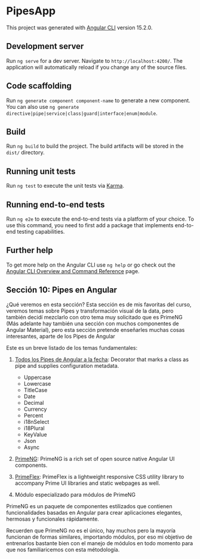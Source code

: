 # PipesApp

This project was generated with [Angular CLI](https://github.com/angular/angular-cli) version 15.2.0.

## Development server

Run `ng serve` for a dev server. Navigate to `http://localhost:4200/`. The application will automatically reload if you change any of the source files.

## Code scaffolding

Run `ng generate component component-name` to generate a new component. You can also use `ng generate directive|pipe|service|class|guard|interface|enum|module`.

## Build

Run `ng build` to build the project. The build artifacts will be stored in the `dist/` directory.

## Running unit tests

Run `ng test` to execute the unit tests via [Karma](https://karma-runner.github.io).

## Running end-to-end tests

Run `ng e2e` to execute the end-to-end tests via a platform of your choice. To use this command, you need to first add a package that implements end-to-end testing capabilities.

## Further help

To get more help on the Angular CLI use `ng help` or go check out the [Angular CLI Overview and Command Reference](https://angular.io/cli) page.

## Sección 10: Pipes en Angular

¿Qué veremos en esta sección?
Esta sección es de mis favoritas del curso, veremos temas sobre Pipes y transformación visual de la data, pero también decidí mezclarlo con otro tema muy solicitado que es PrimeNG (Más adelante hay también una sección con muchos componentes de Angular Material), pero esta sección pretende enseñarles muchas cosas interesantes, aparte de los Pipes de Angular

Este es un breve listado de los temas fundamentales:

1. [Todos los Pipes de Angular a la fecha](https://angular.io/api?query=pipe): Decorator that marks a class as pipe and supplies configuration metadata.

    - Uppercase
    - Lowercase
    - TitleCase
    - Date
    - Decimal
    - Currency
    - Percent
    - i18nSelect
    - i18Plural
    - KeyValue
    - Json
    - Async
2. [PrimeNG](https://primeng.org/): PrimeNG is a rich set of open source native Angular UI components.
3. [PrimeFlex](https://www.primefaces.org/primeflex/): PrimeFlex is a lightweight responsive CSS utility library to accompany Prime UI libraries and static webpages as well.
4. Módulo especializado para módulos de PrimeNG

PrimeNG es un paquete de componentes estilizados que contienen funcionalidades basadas en Angular para crear aplicaciones elegantes, hermosas y funcionales rápidamente.

Recuerden que PrimeNG no es el único, hay muchos pero la mayoría funcionan de formas similares, importando módulos, por eso mi objetivo de entrenarlos bastante bien con el manejo de módulos en todo momento para que nos familiaricemos con esta métodología.

